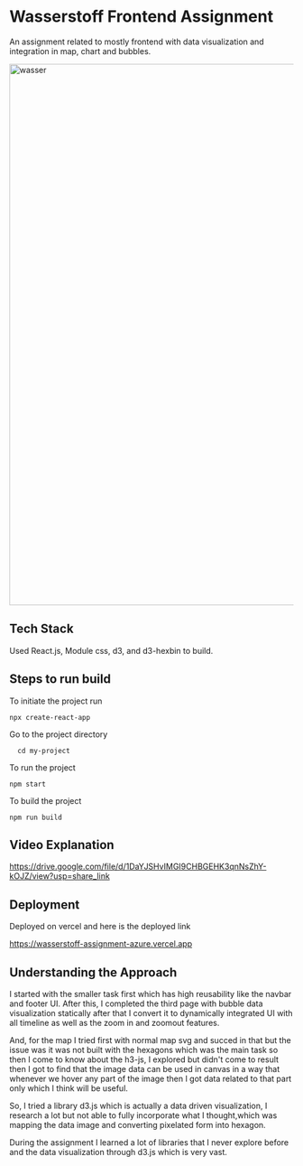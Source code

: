 
# Wasserstoff Frontend Assignment

An assignment related to mostly frontend with data visualization and integration in map, chart and bubbles.

<img width="959" alt="wasser" src="https://user-images.githubusercontent.com/108893444/222056706-f3a2ae90-f1eb-4686-bcfe-26e857dd8fb1.png">





## Tech Stack

Used React.js, Module css, d3, and d3-hexbin to build.

## Steps to run build

To initiate the project run
```
npx create-react-app
```

Go to the project directory

```
  cd my-project
```

To run the project

```
npm start
```

To build the project

```
npm run build
```
## Video Explanation 

https://drive.google.com/file/d/1DaYJSHvIMGI9CHBGEHK3qnNsZhY-kOJZ/view?usp=share_link

## Deployment

Deployed on vercel and here is the deployed link

https://wasserstoff-assignment-azure.vercel.app


## Understanding the Approach

I started with the smaller task first which has high reusability like the navbar and footer UI. After this, I completed the third page with bubble data visualization statically after that I convert it to dynamically integrated UI with all timeline as well as the zoom in and zoomout features.

And, for the map I tried first with normal map svg and succed in that but the issue was it was not built with the hexagons which was the main task so then I come to know about the h3-js, I explored but didn't come to result then I got to find that the image data can be used in canvas in a way that whenever we hover any part of the image then I got data related to that part only which I think will be useful.

So, I tried a library d3.js which is actually a data driven visualization, I research a lot but not able to fully incorporate what I thought,which was mapping the data image and converting pixelated form into hexagon.

During the assignment I learned a lot of libraries that I never explore before and the data visualization through d3.js which is very vast.
